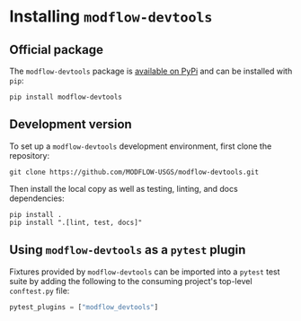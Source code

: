# Installing `modflow-devtools`

## Official package

The `modflow-devtools` package is [available on PyPi](https://pypi.org/project/modflow-devtools/) and can be installed with `pip`:

```shell
pip install modflow-devtools
```

## Development version

To set up a `modflow-devtools` development environment, first clone the repository:

```shell
git clone https://github.com/MODFLOW-USGS/modflow-devtools.git
```

Then install the local copy as well as testing, linting, and docs dependencies:

```
pip install .
pip install ".[lint, test, docs]"
```

## Using `modflow-devtools` as a `pytest` plugin

Fixtures provided by `modflow-devtools` can be imported into a `pytest` test suite by adding the following to the consuming project's top-level `conftest.py` file:

```python
pytest_plugins = ["modflow_devtools"]
```